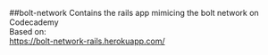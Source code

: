##bolt-network
Contains the rails app mimicing the bolt network on Codecademy</br>
Based on:</br>
https://bolt-network-rails.herokuapp.com/</br>